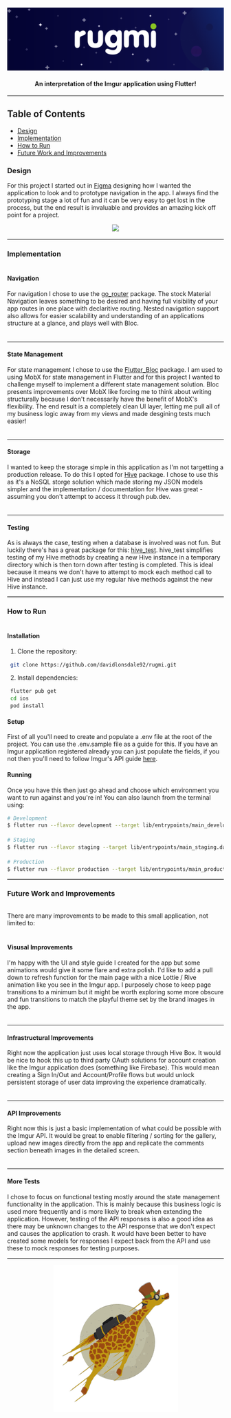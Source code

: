 <p align="center">
  <picture>
    <img src="./assets/images/repo_image.png">
  </picture>
  <h4 align="center">An interpretation of the Imgur application using Flutter!</h4>
</p>

---

## Table of Contents

- [Design](#design)
- [Implementation](#implementation)
- [How to Run](#howto)
- [Future Work and Improvements](#futurework)

### Design <a name="design"></a>

For this project I started out in [Figma](https://www.figma.com/design/GV0LV0pmyXxfweXvBi6VYR/Rugmi-app?node-id=0-1&t=NIKVUKn1YVBNpHcI-1) designing how I wanted the application to look and to prototype navigation in the app. I always find the prototyping stage a lot of fun and it can be very easy to get lost in the process, but the end result is invaluable and provides an amazing kick off point for a project.

<p align="center">
  <picture>
    <img src="https://github.com/user-attachments/assets/89cadb21-6ee2-4c2f-8bca-ec4c2f117f79">
  </picture>
</p>

<hr style="border-top: 1px solid #bbb;" />

### Implementation <a name="implementation"></a>

<div style="padding: 1px"></div>

#### Navigation

For navigation I chose to use the [go_router](<[https](https://pub.dev/packages/go_router)://pub.dev/packages/flutter_bloc>) package. The stock Material Navigation leaves something to be desired and having full visibility of your app routes in one place with declaritive routing. Nested navigation support also allows for easier scalability and understanding of an applications structure at a glance, and plays well with Bloc.

<div style="padding: 3px"></div>

<hr style="border-top: 1px solid #bbb;" />

#### State Management

For state management I chose to use the [Flutter_Bloc](https://pub.dev/packages/flutter_bloc) package. I am used to using MobX for state management in Flutter and for this project I wanted to challenge myself to implement a different state management solution. Bloc presents improvements over MobX like forcing me to think about writing structurally because I don't necessarily have the benefit of MobX's flexibility. The end result is a completely clean UI layer, letting me pull all of my business logic away from my views and made desgining tests much easier!

<div style="padding: 3px"></div>

---

#### Storage

I wanted to keep the storage simple in this application as I'm not targetting a production release. To do this I opted for [Hive](https://github.com/isar/hive) package. I chose to use this as it's a NoSQL storge solution which made storing my JSON models simpler and the implementation / documentation for Hive was great - assuming you don't attempt to access it through pub.dev.

<div style="padding: 3px"></div>

---

#### Testing

As is always the case, testing when a database is involved was not fun. But luckily there's has a great package for this: [hive_test](<[https](https://pub.dev/packages/hive_test)://github.com/isar/hive>). hive_test simplifies testing of my Hive methods by creating a new Hive instance in a temporary directory which is then torn down after testing is completed. This is ideal because it means we don't have to attempt to mock each method call to Hive and instead I can just use my regular hive methods against the new Hive instance.

<hr style="border-top: 1px solid #bbb;" />

### How to Run <a name="howto"></a>

<div style="padding: 1px"></div>

#### Installation

1. Clone the repository:

```bash
 git clone https://github.com/davidlonsdale92/rugmi.git
```

2. Install dependencies:

```bash
 flutter pub get
 cd ios
 pod install
```

#### Setup

First of all you'll need to create and populate a .env file at the root of the project. You can use the .env.sample file as a guide for this. If you have an Imgur application registered already you can just populate the fields, if you not then you'll need to follow Imgur's API guide [here](https://apidocs.imgur.com/).

#### Running

Once you have this then just go ahead and choose which environment you want to run against and you're in! You can also launch from the terminal using:

```sh
# Development
$ flutter run --flavor development --target lib/entrypoints/main_development.dart

# Staging
$ flutter run --flavor staging --target lib/entrypoints/main_staging.dart

# Production
$ flutter run --flavor production --target lib/entrypoints/main_production.dart
```

<hr style="border-top: 1px solid #bbb;" />

### Future Work and Improvements <a name="futurework"></a>

<div style="padding: 1px"></div>

There are many improvements to be made to this small application, not limited to:

<div style="padding: 3px"></div>

#### Visusal Improvements

I'm happy with the UI and style guide I created for the app but some animations would give it some flare and extra polish. I'd like to add a pull down to refresh function for the main page with a nice Lottie / Rive animation like you see in the Imgur app. I purposely chose to keep page transitions to a minimum but it might be worth exploring some more obscure and fun transitions to match the playful theme set by the brand images in the app.

<div style="padding: 3px"></div>

---

#### Infrastructural Improvements

Right now the application just uses local storage through Hive Box. It would be nice to hook this up to third party OAuth solutions for account creation like the Imgur application does (something like Firebase). This would mean creating a Sign In/Out and Account/Profile flows but would unlock persistent storage of user data improving the experience dramatically.

<div style="padding: 3px"></div>

---

#### API Improvements

Right now this is just a basic implementation of what could be possible with the Imgur API. It would be great to enable filtering / sorting for the gallery, upload new images directly from the app and replicate the comments section beneath images in the detailed screen.

<div style="padding: 3px"></div>

---

#### More Tests

I chose to focus on functional testing mostly around the state management functionality in the application. This is mainly because this business logic is used more frequently and is more likely to break when extending the application. However, testing of the API responses is also a good idea as there may be unknown changes to the API response that we don't expect and causes the application to crash. It would have been better to have created some models for responses I expect back from the API and use these to mock responses for testing purposes.

<hr style="border-top: 1px solid #bbb;" />

<p align="center">
  <picture>
    <img src="./assets/images/error.png">
  </picture>
</p>
